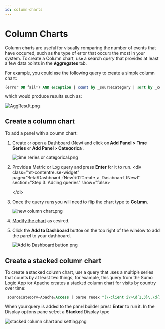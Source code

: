 ```yaml
---
id: column-charts
---
```


# Column Charts

Column charts are useful for visually comparing the number of events that have occurred, such as the type of error that occurs the most in your system. To create a Column chart, use a search query that provides at least a few data points in the **Aggregates** tab.

For example, you could use the following query to create a simple column chart:

```sql
(error OR fail*) AND exception | count by _sourceCategory | sort by _count
```

which would produce results such as:

![AggResult.png](/img/dashboards-new/panels/column-charts/AggResult.png)

## Create a column chart

To add a panel with a column chart:

1. Create or open a Dashboard (New) and click on **Add Panel \> Time Series** or **Add Panel \> Categorical**.

    ![time series or categorical.png](/img/dashboards-new/panels/column-charts/time-series-or-categorical.png)

1. Provide a Metric or Log query and press **Enter** for it to run.
   \<div class="mt-contentreuse-widget"
    page="Beta/Dashboard_(New)/02Create_a_Dashboard_(New)"
    section="Step 3. Adding queries" show="false\>

   \</di\>
1. Once the query runs you will need to flip the chart type to **Column**.  

    ![new column chart.png](/img/dashboards-new/panels/column-charts/new-column-chart.png)

1. [Modify the chart](modify-chart.md) as desired.
1. Click the **Add to Dashboard** button on the top right of the window to add the panel to your dashboard.  

    ![Add to Dashboard button.png](/img/dashboards-new/create-dashboard-new/Add-to-Dashboard-button.png)

## Create a stacked column chart

To create a stacked column chart, use a query that uses a multiple series that counts by at least two things, for example, this query from the Sumo Logic App for Apache creates a stacked column chart for visits by country over time:

```sql
_sourceCategory=Apache/Access | parse regex "(\<client_i\>\d{1,3}\.\d{1,3}\.\d{1,3}\.\d{1,3})" | lookup latitude, longitude, country_code, country_name, region, city, postal_code from geo://location on ip = client_ip | where !isNull(country_name) AND country_name !="" | timeslice 5m | count by _timeslice, country_name | transpose row _timeslice column country_name as *
```

When your query is added to the panel builder press **Enter** to run it. In the Display options pane select a **Stacked** Display type.  
  
![stacked column chart and setting.png](/img/dashboards-new/panels/column-charts/stacked-column-chart-and-setting.png)
